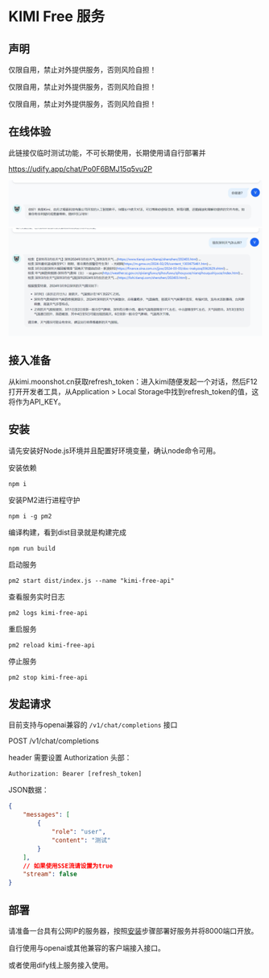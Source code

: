 # KIMI Free 服务

## 声明

仅限自用，禁止对外提供服务，否则风险自担！

仅限自用，禁止对外提供服务，否则风险自担！

仅限自用，禁止对外提供服务，否则风险自担！

## 在线体验

此链接仅临时测试功能，不可长期使用，长期使用请自行部署并

https://udify.app/chat/Po0F6BMJ15q5vu2P

![example1](./doc/example-1.png)
![example2](./doc/example-2.png)

## 接入准备

从kimi.moonshot.cn获取refresh_token：进入kimi随便发起一个对话，然后F12打开开发者工具，从Application > Local Storage中找到refresh_token的值，这将作为API_KEY。

## 安装

请先安装好Node.js环境并且配置好环境变量，确认node命令可用。

安装依赖

```shell
npm i
```

安装PM2进行进程守护

```shell
npm i -g pm2
```

编译构建，看到dist目录就是构建完成

```shell
npm run build
```

启动服务

```shell
pm2 start dist/index.js --name "kimi-free-api"
```

查看服务实时日志

```shell
pm2 logs kimi-free-api
```

重启服务

```shell
pm2 reload kimi-free-api
```

停止服务

```shell
pm2 stop kimi-free-api
```

## 发起请求

目前支持与openai兼容的 `/v1/chat/completions` 接口

POST /v1/chat/completions

header 需要设置 Authorization 头部：

```
Authorization: Bearer [refresh_token]
```

JSON数据：

```json
{
    "messages": [
        {
            "role": "user",
            "content": "测试"
        }
    ],
    // 如果使用SSE流请设置为true
    "stream": false
}
```

## 部署

请准备一台具有公网IP的服务器，按照[安装](#安装)步骤部署好服务并将8000端口开放。

自行使用与openai或其他兼容的客户端接入接口。

或者使用dify线上服务接入使用。